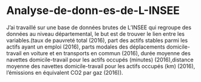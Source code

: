 # Analyse-de-donn-es-de-L-INSEE
J’ai travaillé sur une base de données brutes de L’INSEE qui regroupe des données au niveau départemental, le but est de trouver le lien entre les variables.(taux de pauvreté total (2016), part des actifs stables parmi les actifs ayant un emploi (2016), parts modales des déplacements domicile-travail en voiture et en transports en commun (2016), durée moyenne des navettes domicile-travail pour les actifs occupés (minutes) (2016),distance moyenne des navettes domicile-travail pour les actifs occupés (km) (2016), l’émissions en équivalent CO2 par gaz (2016)). 
